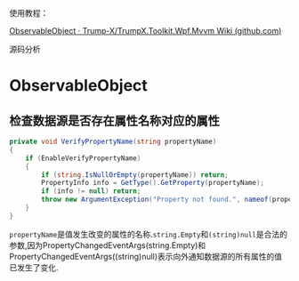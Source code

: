 使用教程：

[ObservableObject · Trump-X/TrumpX.Toolkit.Wpf.Mvvm Wiki (github.com)](https://github.com/Trump-X/TrumpX.Toolkit.Wpf.Mvvm/wiki/ObservableObject)

源码分析

# ObservableObject

## 检查数据源是否存在属性名称对应的属性

```c#
private void VerifyPropertyName(string propertyName)
{
    if (EnableVerifyPropertyName)
    {
        if (string.IsNullOrEmpty(propertyName)) return;
        PropertyInfo info = GetType().GetProperty(propertyName);
        if (info != null) return;
        throw new ArgumentException("Property not found.", nameof(propertyName));
    }
}
```

`propertyName`是值发生改变的属性的名称.`string.Empty`和`(string)null`是合法的参数,因为PropertyChangedEventArgs(string.Empty)和PropertyChangedEventArgs((string)null)表示向外通知数据源的所有属性的值已发生了变化.

